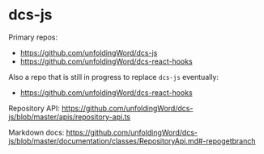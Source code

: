 # dcs-js

Primary repos:
- https://github.com/unfoldingWord/dcs-js
- https://github.com/unfoldingWord/dcs-react-hooks

Also a repo that is still in progress to replace `dcs-js` eventually:
- https://github.com/unfoldingWord/dcs-react-hooks

Repository API:
https://github.com/unfoldingWord/dcs-js/blob/master/apis/repository-api.ts


Markdown docs:
https://github.com/unfoldingWord/dcs-js/blob/master/documentation/classes/RepositoryApi.md#-repogetbranch